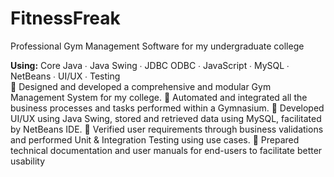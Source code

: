 # FitnessFreak
Professional Gym Management Software for my undergraduate college

<b>Using:</b> Core Java ∙ Java Swing ∙ JDBC ODBC ∙ JavaScript ∙ MySQL ∙ NetBeans ∙ UI/UX ∙ Testing <br>
	Designed and developed a comprehensive and modular Gym Management System for my college.
	Automated and integrated all the business processes and tasks performed within a Gymnasium.
	Developed UI/UX using Java Swing, stored and retrieved data using MySQL, facilitated by NetBeans IDE.
	Verified user requirements through business validations and performed Unit & Integration Testing using use cases.
	Prepared technical documentation and user manuals for end-users to facilitate better usability 

